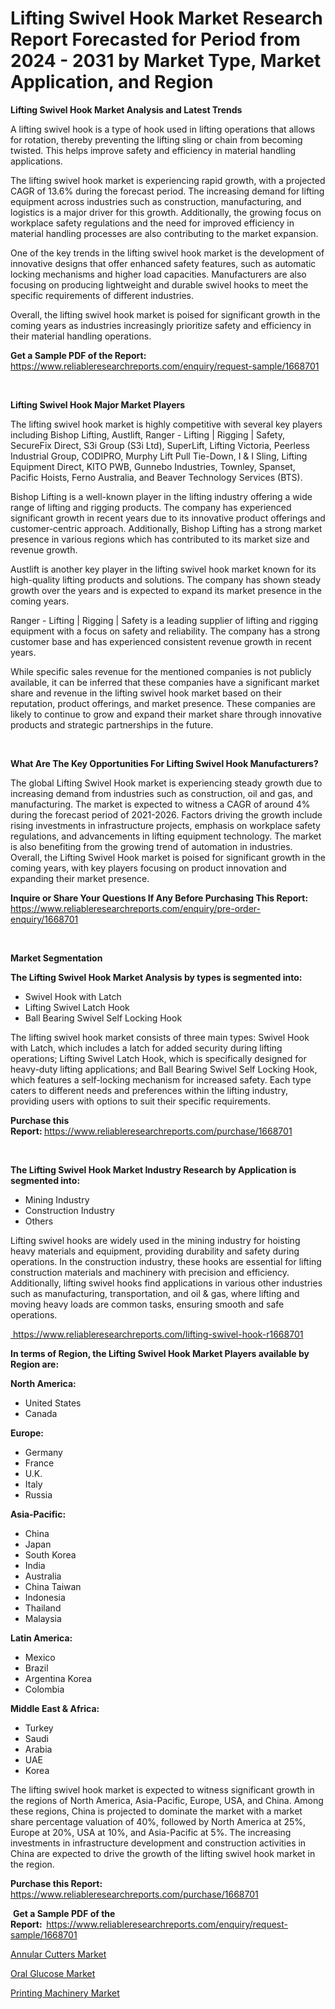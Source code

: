 <p><h1>Lifting Swivel Hook Market Research Report Forecasted for Period from 2024 -  2031 by Market Type, Market Application, and Region</h1></p><p><strong>Lifting Swivel Hook Market Analysis and Latest Trends</strong></p>
<p><p>A lifting swivel hook is a type of hook used in lifting operations that allows for rotation, thereby preventing the lifting sling or chain from becoming twisted. This helps improve safety and efficiency in material handling applications.</p><p>The lifting swivel hook market is experiencing rapid growth, with a projected CAGR of 13.6% during the forecast period. The increasing demand for lifting equipment across industries such as construction, manufacturing, and logistics is a major driver for this growth. Additionally, the growing focus on workplace safety regulations and the need for improved efficiency in material handling processes are also contributing to the market expansion.</p><p>One of the key trends in the lifting swivel hook market is the development of innovative designs that offer enhanced safety features, such as automatic locking mechanisms and higher load capacities. Manufacturers are also focusing on producing lightweight and durable swivel hooks to meet the specific requirements of different industries.</p><p>Overall, the lifting swivel hook market is poised for significant growth in the coming years as industries increasingly prioritize safety and efficiency in their material handling operations.</p></p>
<p><strong>Get a Sample PDF of the Report:&nbsp;</strong> <a href="https://www.reliableresearchreports.com/enquiry/request-sample/1668701">https://www.reliableresearchreports.com/enquiry/request-sample/1668701</a></p>
<p>&nbsp;</p>
<p><strong>Lifting Swivel Hook Major Market Players</strong></p>
<p><p>The lifting swivel hook market is highly competitive with several key players including Bishop Lifting, Austlift, Ranger - Lifting | Rigging | Safety, SecureFix Direct, S3i Group (S3i Ltd), SuperLift, Lifting Victoria, Peerless Industrial Group, CODIPRO, Murphy Lift Pull Tie-Down, I & I Sling, Lifting Equipment Direct, KITO PWB, Gunnebo Industries, Townley, Spanset, Pacific Hoists, Ferno Australia, and Beaver Technology Services (BTS).</p><p>Bishop Lifting is a well-known player in the lifting industry offering a wide range of lifting and rigging products. The company has experienced significant growth in recent years due to its innovative product offerings and customer-centric approach. Additionally, Bishop Lifting has a strong market presence in various regions which has contributed to its market size and revenue growth.</p><p>Austlift is another key player in the lifting swivel hook market known for its high-quality lifting products and solutions. The company has shown steady growth over the years and is expected to expand its market presence in the coming years.</p><p>Ranger - Lifting | Rigging | Safety is a leading supplier of lifting and rigging equipment with a focus on safety and reliability. The company has a strong customer base and has experienced consistent revenue growth in recent years.</p><p>While specific sales revenue for the mentioned companies is not publicly available, it can be inferred that these companies have a significant market share and revenue in the lifting swivel hook market based on their reputation, product offerings, and market presence. These companies are likely to continue to grow and expand their market share through innovative products and strategic partnerships in the future.</p></p>
<p>&nbsp;</p>
<p><strong>What Are The Key Opportunities For Lifting Swivel Hook Manufacturers?</strong></p>
<p><p>The global Lifting Swivel Hook market is experiencing steady growth due to increasing demand from industries such as construction, oil and gas, and manufacturing. The market is expected to witness a CAGR of around 4% during the forecast period of 2021-2026. Factors driving the growth include rising investments in infrastructure projects, emphasis on workplace safety regulations, and advancements in lifting equipment technology. The market is also benefiting from the growing trend of automation in industries. Overall, the Lifting Swivel Hook market is poised for significant growth in the coming years, with key players focusing on product innovation and expanding their market presence.</p></p>
<p><strong>Inquire or Share Your Questions If Any Before Purchasing This Report:</strong> <a href="https://www.reliableresearchreports.com/enquiry/pre-order-enquiry/1668701">https://www.reliableresearchreports.com/enquiry/pre-order-enquiry/1668701</a></p>
<p>&nbsp;</p>
<p><strong>Market Segmentation</strong></p>
<p><strong>The Lifting Swivel Hook Market Analysis by types is segmented into:</strong></p>
<p><ul><li>Swivel Hook with Latch</li><li>Lifting Swivel Latch Hook</li><li>Ball Bearing Swivel Self Locking Hook</li></ul></p>
<p><p>The lifting swivel hook market consists of three main types: Swivel Hook with Latch, which includes a latch for added security during lifting operations; Lifting Swivel Latch Hook, which is specifically designed for heavy-duty lifting applications; and Ball Bearing Swivel Self Locking Hook, which features a self-locking mechanism for increased safety. Each type caters to different needs and preferences within the lifting industry, providing users with options to suit their specific requirements.</p></p>
<p><strong>Purchase this Report:&nbsp;</strong><a href="https://www.reliableresearchreports.com/purchase/1668701">https://www.reliableresearchreports.com/purchase/1668701</a></p>
<p>&nbsp;</p>
<p><strong>The Lifting Swivel Hook Market Industry Research by Application is segmented into:</strong></p>
<p><ul><li>Mining Industry</li><li>Construction Industry</li><li>Others</li></ul></p>
<p><p>Lifting swivel hooks are widely used in the mining industry for hoisting heavy materials and equipment, providing durability and safety during operations. In the construction industry, these hooks are essential for lifting construction materials and machinery with precision and efficiency. Additionally, lifting swivel hooks find applications in various other industries such as manufacturing, transportation, and oil & gas, where lifting and moving heavy loads are common tasks, ensuring smooth and safe operations.</p></p>
<p><a href="https://www.reliableresearchreports.com/lifting-swivel-hook-r1668701">&nbsp;https://www.reliableresearchreports.com/lifting-swivel-hook-r1668701</a></p>
<p><strong>In terms of Region, the Lifting Swivel Hook Market Players available by Region are:</strong></p>
<p>
    <p> <strong> North America: </strong>
        <ul>
            <li>United States</li>
            <li>Canada</li>
        </ul>
        </p> 
    <p> <strong> Europe: </strong>
        <ul>
            <li>Germany</li>
            <li>France</li>
            <li>U.K.</li>
            <li>Italy</li>
            <li>Russia</li>
        </ul>
        </p> 
    <p> <strong> Asia-Pacific: </strong>
        <ul>
            <li>China</li>
            <li>Japan</li>
            <li>South Korea</li>
            <li>India</li>
            <li>Australia</li>
            <li>China Taiwan</li>
            <li>Indonesia</li>
            <li>Thailand</li>
            <li>Malaysia</li>
        </ul>
        </p> 
    <p> <strong> Latin America: </strong>
        <ul>
            <li>Mexico</li>
            <li>Brazil</li>
            <li>Argentina Korea</li>
            <li>Colombia</li>
        </ul>
        </p> 
    <p> <strong> Middle East & Africa: </strong>
        <ul>
            <li>Turkey</li>
            <li>Saudi</li>
            <li>Arabia</li>
            <li>UAE</li>
            <li>Korea</li>
        </ul>
    </p>
    </p>
<p><p>The lifting swivel hook market is expected to witness significant growth in the regions of North America, Asia-Pacific, Europe, USA, and China. Among these regions, China is projected to dominate the market with a market share percentage valuation of 40%, followed by North America at 25%, Europe at 20%, USA at 10%, and Asia-Pacific at 5%. The increasing investments in infrastructure development and construction activities in China are expected to drive the growth of the lifting swivel hook market in the region.</p></p>
<p><strong>Purchase this Report: </strong><a href="https://www.reliableresearchreports.com/purchase/1668701">https://www.reliableresearchreports.com/purchase/1668701</a></p>
<p>&nbsp;<strong>Get a Sample PDF of the Report:&nbsp;&nbsp;</strong><a href="https://www.reliableresearchreports.com/enquiry/request-sample/1668701">https://www.reliableresearchreports.com/enquiry/request-sample/1668701</a></p>
<p><strong></strong></p>
<p><p><a href="https://www.linkedin.com/pulse/annular-cutters-market-report-reveals-latest-trends-enlre?trackingId=pkvu5XvY2nT0YD9lmKPSVw%3D%3D">Annular Cutters Market</a></p><p><a href="https://www.linkedin.com/pulse/oral-glucose-market-insights-players-forecast-till-2031-dataveil-dadde?trackingId=Lxduo0IWRqP12BSgju9eJQ%3D%3D">Oral Glucose Market</a></p><p><a href="https://www.linkedin.com/pulse/printing-machinery-market-size-outlook-forecast-2024-2031-cn0qe?trackingId=QM7WM%2BMJtgazx1DBPCPaTQ%3D%3D">Printing Machinery Market</a></p></p>